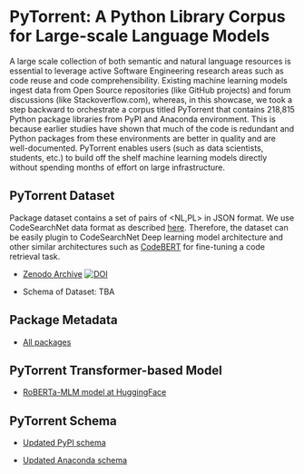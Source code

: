 # PyTorrent: A Python Library Corpus for Large-scale Language Models
A large scale collection of both semantic and natural language resources is essential to leverage active Software Engineering research areas such as code reuse and code comprehensibility. Existing machine learning models ingest data from Open Source repositories (like GitHub projects) and forum discussions (like Stackoverflow.com),  whereas, in this showcase, we took a step backward to orchestrate a corpus titled PyTorrent that contains 218,815 Python package libraries from PyPI and Anaconda environment. This is because earlier studies have shown that much of the code is redundant and Python packages from these environments are better in quality and are well-documented. PyTorrent enables users (such as data scientists, students, etc.) to build off the shelf machine learning models directly without spending months of effort on large infrastructure.

## PyTorrent Dataset
Package dataset contains a set of pairs of <NL,PL> in JSON format. We use CodeSearchNet data format as described [here](https://github.com/github/codesearchnet#data-details). Therefore, the dataset can be easily plugin to CodeSearchNet Deep learning model architecture and other similar architectures such as [CodeBERT](https://github.com/microsoft/CodeBERT) for fine-tuning a code retrieval task.
- [Zenodo Archive](https://zenodo.org/record/4451357#.YBUhTOhKifQ) [![DOI](https://zenodo.org/badge/DOI/10.5281/zenodo.4451357.svg)](https://doi.org/10.5281/zenodo.4451357)

- Schema of Dataset: TBA 

## Package Metadata
- [All packages](https://github.com/fla-sil/PyTorrent/tree/main/Package_Metadata)

## PyTorrent Transformer-based Model
- [RoBERTa-MLM model at HuggingFace](https://huggingface.co/Fujitsu/pytorrent)

## PyTorrent Schema
- [Updated PyPI schema](https://github.com/fla-sil/PyTorrent/blob/main/anaconda_schema.json)

- [Updated Anaconda schema](https://github.com/fla-sil/PyTorrent/blob/main/schema.json) 



